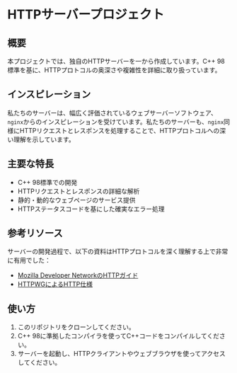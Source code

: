 # HTTPサーバープロジェクト

## 概要
本プロジェクトでは、独自のHTTPサーバーを一から作成しています。C++ 98標準を基に、HTTPプロトコルの奥深さや複雑性を詳細に取り扱っています。

## インスピレーション
私たちのサーバーは、幅広く評価されているウェブサーバーソフトウェア、`nginx`からのインスピレーションを受けています。私たちのサーバーも、`nginx`同様にHTTPリクエストとレスポンスを処理することで、HTTPプロトコルへの深い理解を示しています。

## 主要な特長
- C++ 98標準での開発
- HTTPリクエストとレスポンスの詳細な解析
- 静的・動的なウェブページのサービス提供
- HTTPステータスコードを基にした確実なエラー処理

## 参考リソース
サーバーの開発過程で、以下の資料はHTTPプロトコルを深く理解する上で非常に有用でした：
- [Mozilla Developer NetworkのHTTPガイド](https://developer.mozilla.org/ja/docs/Web/HTTP)
- [HTTPWGによるHTTP仕様](https://httpwg.org/specs/)

## 使い方
1. このリポジトリをクローンしてください。
2. C++ 98に準拠したコンパイラを使ってC++コードをコンパイルしてください。
3. サーバーを起動し、HTTPクライアントやウェブブラウザを使ってアクセスしてください。
